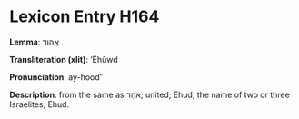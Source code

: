 # Lexicon Entry H164

**Lemma**: אֵהוּד

**Transliteration (xlit)**: ʼÊhûwd

**Pronunciation**: ay-hood'

**Description**:
from the same as אֹהַד; united; Ehud, the name of two or three Israelites; Ehud.
